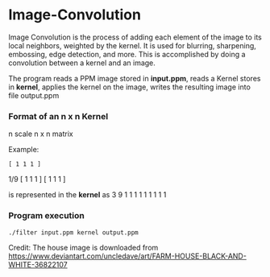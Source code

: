 # Image-Convolution
Image Convolution is the process of adding each element of the image to its local neighbors, weighted by the kernel.
It is used for blurring, sharpening, embossing, edge detection, and more. This is accomplished by doing a convolution between a kernel and an image.

The program reads a PPM image stored in **input.ppm**, reads a Kernel stores in **kernel**, applies the kernel on the image, writes the resulting image into file output.ppm

### Format of an n x n Kernel
n
scale
n x n matrix

Example:

    [ 1 1 1 ]  
1/9 [ 1 1 1 ]
    [ 1 1 1 ]
    
is represented in the **kernel** as
3
9
1 1 1
1 1 1
1 1 1

### Program execution
```bash
./filter input.ppm kernel output.ppm
```

Credit:
The house image is downloaded from https://www.deviantart.com/uncledave/art/FARM-HOUSE-BLACK-AND-WHITE-36822107
